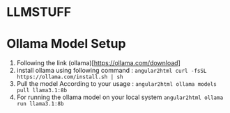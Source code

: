 # LLMSTUFF

# Ollama Model Setup
1. Following the link (ollama)[https://ollama.com/download]
2. install ollama using following command : ```angular2html curl -fsSL https://ollama.com/install.sh | sh ```
3. Pull the model According to your usage : ```angular2html ollama models pull llama3.1:8b```
4. For running the ollama model on your local system ```angular2html ollama run llama3.1:8b```